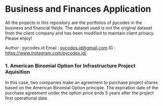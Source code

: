 # Business and Finances Application
All the projects in this repository are the portfolios of pycodes in the business and financial fields. The dataset used is not the original dataset from the client company and has been modified to maintain client privacy. Please enjoy!

Author    : pycodes.id
Email     : pycodes.id@gmail.com
IG        : https://www.instagram.com/pycodes.id/


### 1. American Binomial Option for Infrastructure Project Aquisition
In this case, two companies make an agreement to purchase project shares based on the American Binomial Option principle. The expiration date of the purchase agreement under the option price ends 5 years after the project first operational date.
